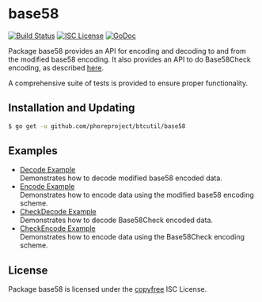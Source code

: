 base58
==========

[![Build Status](http://img.shields.io/travis/btcsuite/btcutil.svg)](https://travis-ci.org/btcsuite/btcutil)
[![ISC License](http://img.shields.io/badge/license-ISC-blue.svg)](http://copyfree.org)
[![GoDoc](https://img.shields.io/badge/godoc-reference-blue.svg)](http://godoc.org/github.com/phoreproject/btcutil/base58)

Package base58 provides an API for encoding and decoding to and from the
modified base58 encoding.  It also provides an API to do Base58Check encoding,
as described [here](https://en.bitcoin.it/wiki/Base58Check_encoding).

A comprehensive suite of tests is provided to ensure proper functionality.

## Installation and Updating

```bash
$ go get -u github.com/phoreproject/btcutil/base58
```

## Examples

* [Decode Example](http://godoc.org/github.com/phoreproject/btcutil/base58#example-Decode)  
  Demonstrates how to decode modified base58 encoded data.
* [Encode Example](http://godoc.org/github.com/phoreproject/btcutil/base58#example-Encode)  
  Demonstrates how to encode data using the modified base58 encoding scheme.
* [CheckDecode Example](http://godoc.org/github.com/phoreproject/btcutil/base58#example-CheckDecode)  
  Demonstrates how to decode Base58Check encoded data.
* [CheckEncode Example](http://godoc.org/github.com/phoreproject/btcutil/base58#example-CheckEncode)  
  Demonstrates how to encode data using the Base58Check encoding scheme.

## License

Package base58 is licensed under the [copyfree](http://copyfree.org) ISC
License.
